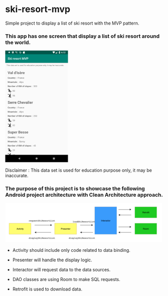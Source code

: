 # ski-resort-mvp
Simple project to display a list of ski resort with the MVP pattern.

### This app has one screen that display a list of ski resort around the world.

<img width="200" alt="example" src="img/ski-resort-mvp.png"/>

Disclaimer : This data set is used for education purpose only, it may be inaccurate.

### The purpose of this project is to showcase the following Android project architecture with Clean Architecture approach.

<img width="500" alt="diagram" src="img/ski-resort-clean-archi.png"/>

- Activity should include only code related to data binding.

- Presenter will handle the display logic.

- Interactor will request data to the data sources.

- DAO classes are using Room to make SQL requests.

- Retrofit is used to download data.